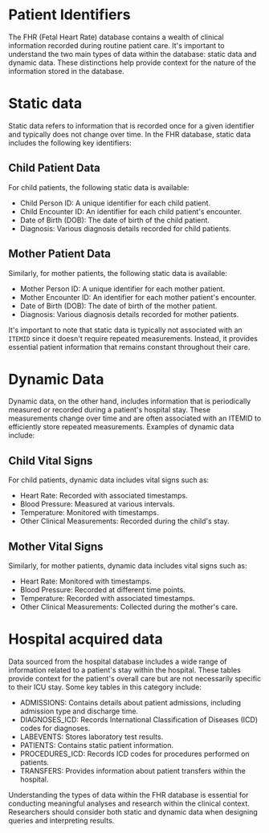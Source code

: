 <h1><b>Patient Identifiers</b></h1>

The FHR (Fetal Heart Rate) database contains a wealth of clinical information recorded during routine patient care. It's important to understand the two main types of data within the database: static data and dynamic data. These distinctions help provide context for the nature of the information stored in the database.

# Static data

Static data refers to information that is recorded once for a given identifier and typically does not change over time. In the FHR database, static data includes the following key identifiers:

## Child Patient Data

For child patients, the following static data is available:

* Child Person ID: A unique identifier for each child patient.
* Child Encounter ID: An identifier for each child patient's encounter.
* Date of Birth (DOB): The date of birth of the child patient.
* Diagnosis: Various diagnosis details recorded for child patients.

## Mother Patient Data

Similarly, for mother patients, the following static data is available:

* Mother Person ID: A unique identifier for each mother patient.
* Mother Encounter ID: An identifier for each mother patient's encounter.
* Date of Birth (DOB): The date of birth of the mother patient.
* Diagnosis: Various diagnosis details recorded for mother patients.

It's important to note that static data is typically not associated with an `ITEMID` since it doesn't require repeated measurements. Instead, it provides essential patient information that remains constant throughout their care.

# Dynamic Data

Dynamic data, on the other hand, includes information that is periodically measured or recorded during a patient's hospital stay. These measurements change over time and are often associated with an ITEMID to efficiently store repeated measurements. Examples of dynamic data include:

## Child Vital Signs

For child patients, dynamic data includes vital signs such as:

* Heart Rate: Recorded with associated timestamps.
* Blood Pressure: Measured at various intervals.
* Temperature: Monitored with timestamps.
* Other Clinical Measurements: Recorded during the child's stay.

##  Mother Vital Signs

Similarly, for mother patients, dynamic data includes vital signs such as:

* Heart Rate: Monitored with timestamps.
* Blood Pressure: Recorded at different time points.
* Temperature: Recorded with associated timestamps.
* Other Clinical Measurements: Collected during the mother's care.

# Hospital acquired data

Data sourced from the hospital database includes a wide range of information related to a patient's stay within the hospital. These tables provide context for the patient's overall care but are not necessarily specific to their ICU stay. Some key tables in this category include:


* ADMISSIONS: Contains details about patient admissions, including admission type and discharge time.
* DIAGNOSES_ICD: Records International Classification of Diseases (ICD) codes for diagnoses.
* LABEVENTS: Stores laboratory test results.
* PATIENTS: Contains static patient information.
* PROCEDURES_ICD: Records ICD codes for procedures performed on patients.
* TRANSFERS: Provides information about patient transfers within the hospital.

Understanding the types of data within the FHR database is essential for conducting meaningful analyses and research within the clinical context. Researchers should consider both static and dynamic data when designing queries and interpreting results.
